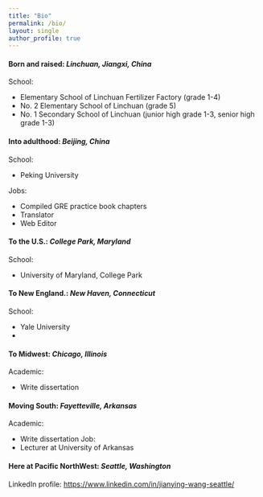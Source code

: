 ```yaml
---
title: "Bio"
permalink: /bio/
layout: single
author_profile: true
---
```


#### Born and raised: *Linchuan, Jiangxi, China*
School: 
- Elementary School of Linchuan Fertilizer Factory (grade 1-4)
- No. 2 Elementary School of Linchuan (grade 5)
- No. 1 Secondary School of Linchuan (junior high grade 1-3, senior high grade 1-3)

#### Into adulthood: *Beijing, China*
School:
- Peking University

Jobs:
- Compiled GRE practice book chapters
- Translator
- Web Editor

#### To the U.S.: *College Park, Maryland*
School:
- University of Maryland, College Park

#### To New England.: *New Haven, Connecticut*
School:
- Yale University
- 
#### To Midwest: *Chicago, Illinois*
Academic:
- Write dissertation

#### Moving South: *Fayetteville, Arkansas*
Academic:
- Write dissertation
Job:
- Lecturer at University of Arkansas

#### Here at Pacific NorthWest: *Seattle, Washington*


LinkedIn profile: https://www.linkedin.com/in/jianying-wang-seattle/

